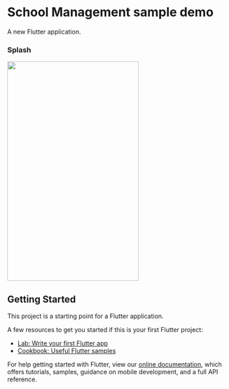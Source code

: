 # School Management sample demo

A new Flutter application.

### Splash


<img src="https://image.ibb.co/c6GKY9/Screenshot_2018_08_16_15_59_34_606_comroughike_pagetransformer.png" width="300" height="500">


## Getting Started

This project is a starting point for a Flutter application.

A few resources to get you started if this is your first Flutter project:

- [Lab: Write your first Flutter app](https://flutter.dev/docs/get-started/codelab)
- [Cookbook: Useful Flutter samples](https://flutter.dev/docs/cookbook)

For help getting started with Flutter, view our
[online documentation](https://flutter.dev/docs), which offers tutorials,
samples, guidance on mobile development, and a full API reference.
